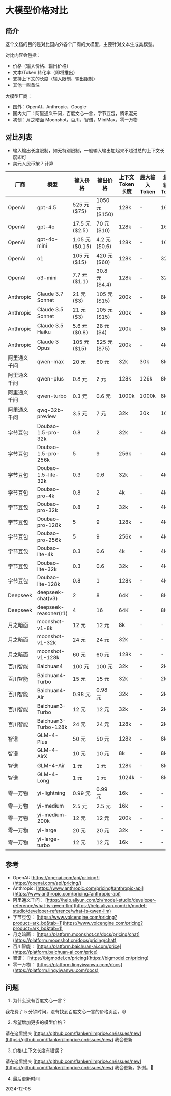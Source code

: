 # 大模型价格对比

## 简介

这个文档的目的是对比国内外各个厂商的大模型，主要针对文本生成类模型。

对比内容会包括：

- 价格（输入价格、输出价格）
- 文本/Token 转化率（即将推出）
- 支持上下文的长度（输入限制、输出限制）
- 其他一些备注

大模型厂商：

- 国外：OpenAI，Anthropic，Google
- 国内大厂：阿里通义千问，百度文心一言，字节豆包，腾讯混元
- 初创：月之暗面 Moonshot，百川，智谱，MiniMax，零一万物

## 对比列表

- 输入输出长度限制，如无特别限制，一般输入输出加起来不超过总的上下文长度即可
- 美元人民币按 7 计算

| 厂商         | 模型                 | 输入价格        | 输出价格      | 上下文 Token 长度 | 最大输入 Token | 最大输出 Token |
| ------------ | -------------------- | --------------- | ------------- | ----------------- | -------------- | -------------- |
| OpenAI       | gpt-4.5              | 525 元 ($75)    | 1050 元 ($150)| 128k              | -              | 16k            |
| OpenAI       | gpt-4o               | 17.5 元 ($2.5)  | 70 元 ($10)   | 128k              | -              | 16k            |
| OpenAI       | gpt-4o-mini          | 1.05 元 ($0.15) | 4.2 元 ($0.6) | 128k              | -              | 16k            |
| OpenAI       | o1                   | 105 元 ($15)    | 420 元 ($60)  | 128k              | -              | 32k            |
| OpenAI       | o3-mini              | 7.7 元 ($1.1)   | 30.8 元 ($4.4)| 128k              | -              | 32k            |
| Anthropic    | Claude 3.7 Sonnet    | 21 元 ($3)      | 105 元 ($15)  | 200k              | -              | 8k             |
| Anthropic    | Claude 3.5 Sonnet    | 21 元 ($3)      | 105 元 ($15)  | 200k              | -              | 8k             |
| Anthropic    | Claude 3.5 Haiku     | 5.6 元 ($0.8)   | 28 元 ($4)    | 200k              | -              | 8k             |
| Anthropic    | Claude 3 Opus        | 105 元 ($15)    | 525 元 ($75)  | 200k              | -              | 4k             |
| 阿里通义千问   | qwen-max             | 20 元           | 60 元         | 32k               | 30k            | 8k             |
| 阿里通义千问   | qwen-plus            | 0.8 元          | 2 元          | 128k              | 126k           | 8k             |
| 阿里通义千问   | qwen-turbo           | 0.3 元          | 0.6 元        | 1000k             | 1000k          | 8k             |
| 阿里通义千问   | qwq-32b-preview      | 3.5 元          | 7 元          | 32k               | 30k            | 16             |
| 字节豆包      | Doubao-1.5-pro-32k   | 0.8             | 2             | 32k               | -              | 4k             |
| 字节豆包      | Doubao-1.5-pro-256k  | 5               | 9             | 256k              | -              | 4k             |
| 字节豆包      | Doubao-1.5-lite-32k  | 0.3             | 0.6           | 32k              | -              | 4k             |
| 字节豆包      | Doubao-pro-4k        | 0.8             | 2             | 4k                | -              | 4k             |
| 字节豆包      | Doubao-pro-32k       | 0.8             | 2             | 32k               | -              | 4k             |
| 字节豆包      | Doubao-pro-128k      | 5               | 9             | 128k              | -              | 4k             |
| 字节豆包      | Doubao-pro-256k      | 5               | 9             | 256k              | -              | 4k             |
| 字节豆包      | Doubao-lite-4k       | 0.3             | 0.6           | 4k                | -              | 4k             |
| 字节豆包      | Doubao-lite-32k      | 0.3             | 0.6           | 32k               | -              | 4k             |
| 字节豆包      | Doubao-lite-128k     | 0.8             | 1             | 128k              | -              | 4k             |
| Deepseek    | deepseek-chat(v3)     | 2               | 8             | 64K               | -              | 8K             |
| Deepseek    | deepseek-reasoner(r1) | 4               | 16            | 64K               | -              | 8K             |
| 月之暗面     | moonshot-v1-8k       | 12 元           | 12 元         | 8k                | -              | -              |
| 月之暗面     | moonshot-v1-32k      | 24 元           | 24 元         | 32k               | -              | -              |
| 月之暗面     | moonshot-v1-128k     | 60 元           | 60 元         | 128k              | -              | -              |
| 百川智能     | Baichuan4            | 100 元          | 100 元        | 32k               | -              | 2k             |
| 百川智能     | Baichuan4-Turbo      | 15 元           | 15 元         | 32k               | -              | 2k             |
| 百川智能     | Baichuan4-Air        | 0.98 元         | 0.98 元       | 32k               | -              | 2k             |
| 百川智能     | Baichuan3-Turbo      | 12 元           | 12 元         | 32k               | -              | 2k             |
| 百川智能     | Baichuan3-Turbo-128k | 24 元           | 24 元         | 128k              | -              | 2k             |
| 智谱         | GLM-4-Plus           | 50 元           | 50 元         | 128k              | -              | 8k             |
| 智谱         | GLM-4-AirX           | 10 元           | 10 元         | 8k                | -              | 8k             |
| 智谱         | GLM-4-Air            | 1 元            | 1 元          | 128k              | -              | 8k             |
| 智谱         | GLM-4-Long           | 1 元            | 1 元          | 1024k             | -              | 8k             |
| 零一万物     | yi-lightning         | 0.99 元         | 0.99 元       | 16k               | -              | -              |
| 零一万物     | yi-medium            | 2.5 元          | 2.5 元        | 16k               | -              | -              |
| 零一万物     | yi-medium-200k       | 12 元           | 12 元         | 200k              | -              | -              |
| 零一万物     | yi-large             | 20 元           | 20 元         | 32k               | -              | -              |
| 零一万物     | yi-large-turbo       | 12 元           | 12 元         | 16k               | -              | -              |

## 参考

- OpenAI: [https://openai.com/api/pricing/](https://openai.com/api/pricing/)
- Anthropic: [https://www.anthropic.com/pricing#anthropic-api](https://www.anthropic.com/pricing#anthropic-api)
- 阿里通义千问： [https://help.aliyun.com/zh/model-studio/developer-reference/what-is-qwen-llm](https://help.aliyun.com/zh/model-studio/developer-reference/what-is-qwen-llm)
- 字节豆包： [https://www.volcengine.com/pricing?product=ark_bd&tab=1](https://www.volcengine.com/pricing?product=ark_bd&tab=1)
- 月之暗面： [https://platform.moonshot.cn/docs/pricing/chat](https://platform.moonshot.cn/docs/pricing/chat)
- 百川智能： [https://platform.baichuan-ai.com/price](https://platform.baichuan-ai.com/price)
- 智谱： [https://bigmodel.cn/pricing](https://bigmodel.cn/pricing)
- 零一万物： [https://platform.lingyiwanwu.com/docs](https://platform.lingyiwanwu.com/docs)

## 问题

1. 为什么没有百度文心一言？

我花费了 5 分钟时间，没有找到百度文心一言的价格页面。😅

2. 希望增加更多的模型价格？

请在这里提交 [https://github.com/flanker/llmprice.cn/issues/new](https://github.com/flanker/llmprice.cn/issues/new) 我会更新

3. 价格/上下文长度有错误？

请在这里提交 [https://github.com/flanker/llmprice.cn/issues/new](https://github.com/flanker/llmprice.cn/issues/new) 我会更新。多谢。🙏

4. 最后更新时间

2024-12-08
